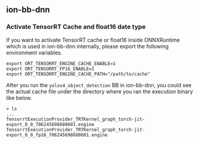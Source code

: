 ## ion-bb-dnn

### Activate TensorRT Cache and float16 date type
If you want to activate TensorRT cache or float16 inside ONNXRuntime which is used in ion-bb-dnn internally,
please export the following environment variables.

```shell
export ORT_TENSORRT_ENGINE_CACHE_ENABLE=1
export ORT_TENSORRT_FP16_ENABLE=1
export ORT_TENSORRT_ENGINE_CACHE_PATH="/path/to/cache"
```

After you run the `yolov4_object_detection` BB in ion-bb-dnn, you could see the actual cache file under the directory where you ran the execution binary like below. 

```shell
> ls
...
TensorrtExecutionProvider_TRTKernel_graph_torch-jit-export_0_0_706245698680601.engine
TensorrtExecutionProvider_TRTKernel_graph_torch-jit-export_0_0_fp16_706245698680601.engine
```